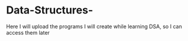 # Data-Structures-
Here I will upload the programs I will create while learning DSA, so I can access them later

